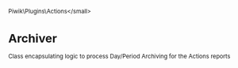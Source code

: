 <small>Piwik\Plugins\Actions\</small>

Archiver
========

Class encapsulating logic to process Day/Period Archiving for the Actions reports
